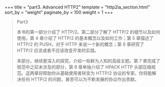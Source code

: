 +++
title = "part3. Advanced HTTP2"
template = "http2ia_section.html"
sort_by = "weight"
paginate_by = 100
weight = 1
+++


> Part3 
>
> 本书的第一部分介绍了 HTTP/2。第二部分了解了 HTTP/2 的细节以及如何使用。第 4 章介绍了 HTTP/2 的基本概念以及如何工作；第 5 章描述了 HTTP/2 的 PUSH，对于 HTTP 来说一个新的概念；第 6 章研究了 HTTP/2 应该或者不应该改变开发的实践。
>
> 本部分，继续更深入的探究，介绍一些鲜为人知的高级主题。第 7 章完成了规范中之前未涉及的部分，第 8 章单独介绍了 HPACK HTTP 头部压缩规范。这两章将帮助你从基础使用者转变为 HTTP/2 协议的专家。你将能解决任何 HTTP/2 的问题，甚至可以为不断发展的协议作出贡献。